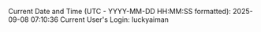 Current Date and Time (UTC - YYYY-MM-DD HH:MM:SS formatted): 2025-09-08 07:10:36
Current User's Login: luckyaiman
